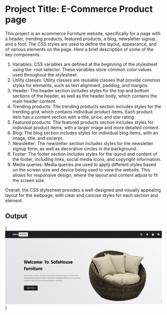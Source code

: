 # Project Title: E-Commerce Product page
This project is an ecommerce Furniture website, specifically for a page with a header, trending products, featured products, a blog, newsletter signup, and a foot. The CSS styles are used to define the layout, appearance, and of various elements on the page. Here a brief description of some of the key components:
1) Variables: CSS variables are defined at the beginning of the stylesheet using the :root selector. These variables store common color values used throughout the stylesheet.
2) Utility classes: Utility classes are reusable classes that provide common styles for elements, such as text alignment, padding, and margins.
3) Header: The header section includes styles for the top and bottom sections of the header, as well as the header body, which contains the main header content.
4) Trending products: The trending products section includes styles for the trending grid, which contains individual product items. Each product item has a content section with a title, price, and star rating.
5) Featured products: The featured products section includes styles for individual product items, with a larger image and more detailed content.
6) Blog: The blog section includes styles for individual blog items, with an image, title, and excerpt.
7) Newsletter: The newsletter section includes styles for the newsletter signup form, as well as decorative circles in the background.
8) Footer: The footer section includes styles for the layout and content of the footer, including links, social media icons, and copyright information.
9) Media queries: Media queries are used to apply different styles based on the screen size and device being used to view the website. This allows for responsive design, where the layout and content adjust to fit the screen size.

Overall, the CSS stylesheet provides a well-designed and visually appealing layout for the webpage, with clear and concise styles for each section and element.



## Output
(![Output 1](<images/Image 1.png>))



